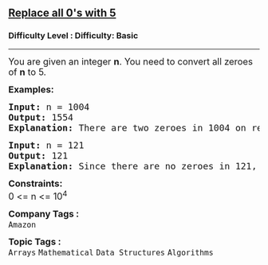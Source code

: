 <h2><a href="https://www.geeksforgeeks.org/problems/replace-all-0s-with-5/1?page=1&category=Arrays,Strings&sortBy=accuracy">Replace all 0's with 5</a></h2><h3>Difficulty Level : Difficulty: Basic</h3><hr><div class="problems_problem_content__Xm_eO"><p><span style="font-size: 18px;">You are given an integer <strong>n</strong>. You need to convert all zeroes of <strong>n</strong> to 5. </span></p>
<p><span style="font-size: 18px;"><strong>Examples:</strong></span></p>
<pre><span style="font-size: 18px;"><strong>Input: </strong>n = 1004
<strong>Output: </strong>1554<strong>
Explanation: </strong>There are two zeroes in 1004 on replacing all zeroes with 5, the new number will be 1554.</span>
</pre>
<pre><span style="font-size: 18px;"><strong>Input: </strong>n = 121
<strong>Output: </strong>121<strong>
Explanation: </strong>Since there are no zeroes in 121, the number remains as 121.</span></pre>
<p><span style="font-size: 18px;"><strong>Constraints:</strong><br>0 &lt;= n &lt;= 10<sup>4</sup></span></p></div><p><span style=font-size:18px><strong>Company Tags : </strong><br><code>Amazon</code>&nbsp;<br><p><span style=font-size:18px><strong>Topic Tags : </strong><br><code>Arrays</code>&nbsp;<code>Mathematical</code>&nbsp;<code>Data Structures</code>&nbsp;<code>Algorithms</code>&nbsp;